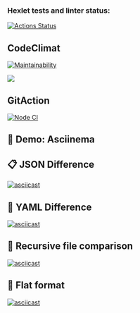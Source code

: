 ### Hexlet tests and linter status:
[![Actions Status](https://github.com/IvanLiVa/frontend-project-46/actions/workflows/hexlet-check.yml/badge.svg)](https://github.com/IvanLiVa/frontend-project-46/actions)


## CodeClimat

[![Maintainability](https://api.codeclimate.com/v1/badges/60c5e5f21c065dbaf1c1/maintainability)](https://codeclimate.com/github/IvanLiVa/frontend-project-46/maintainability)

<a href="https://codeclimate.com/github/IvanLiVa/frontend-project-46/test_coverage"><img src="https://api.codeclimate.com/v1/badges/60c5e5f21c065dbaf1c1/test_coverage" /></a>

## GitAction

[![Node CI](https://github.com/IvanLiVa/frontend-project-46/actions/workflows/nodejs.yml/badge.svg)](https://github.com/IvanLiVa/frontend-project-46/actions/workflows/nodejs.yml)


## 🎥 Demo: Asciinema

## 📋 JSON Difference
[![asciicast](https://asciinema.org/a/4zK085i6LcEpA9BEvWts3dkNc.png)](https://asciinema.org/a/4zK085i6LcEpA9BEvWts3dkNc)

## 📘 YAML Difference
[![asciicast](https://asciinema.org/a/RqLVBmdKupvLLXFrYTXCTY2Jm.png)](https://asciinema.org/a/RqLVBmdKupvLLXFrYTXCTY2Jm)

## 📘 Recursive file comparison 
[![asciicast](https://asciinema.org/a/7a6x7H1zfHAMy4tstp8AZ4mkz.png)](https://asciinema.org/a/7a6x7H1zfHAMy4tstp8AZ4mkz)

## 📘 Flat format
[![asciicast]( https://asciinema.org/a/Byr066SklxBQDKeKjUbC2jrFX.png)]( https://asciinema.org/a/Byr066SklxBQDKeKjUbC2jrFX)